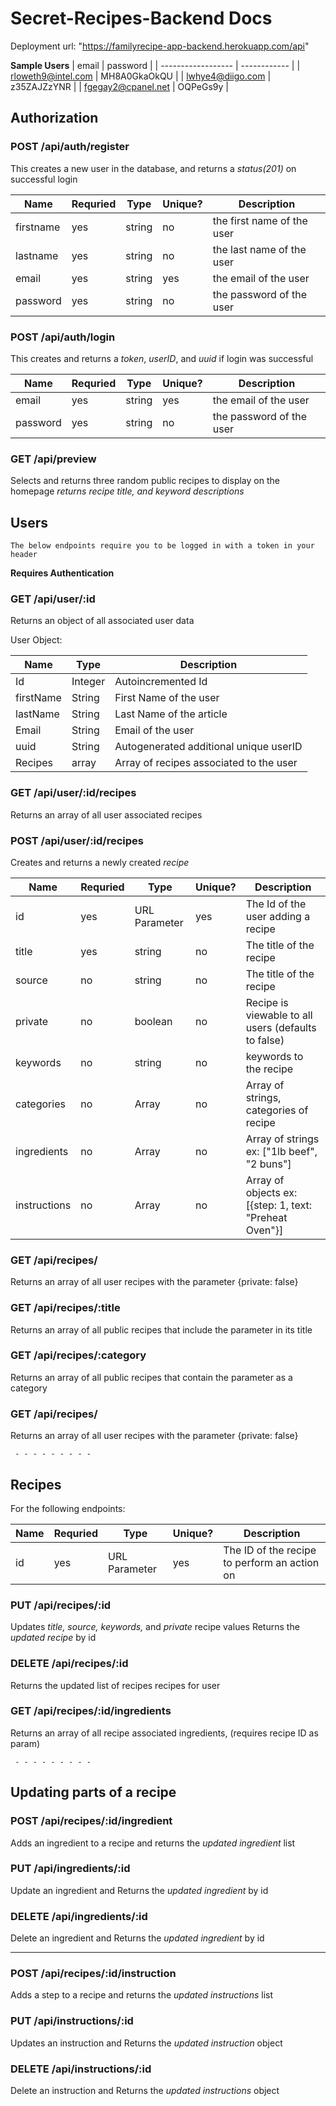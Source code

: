 # Secret-Recipes-Backend Docs

Deployment url: "https://familyrecipe-app-backend.herokuapp.com/api"

   **Sample Users**
| email              | password     |
| ------------------ | ------------ |
| rloweth9@intel.com | MH8A0GkaOkQU |
| lwhye4@diigo.com   | z35ZAJZzYNR  |
| fgegay2@cpanel.net | OQPeGs9y     |

## Authorization

### POST /api/auth/register

This creates a new user in the database, and returns a _status(201)_ on successful login

| Name      | Requried | Type   | Unique? | Description                |
| --------- | -------- | ------ | ------- | -------------------------- |
| firstname | yes      | string | no      | the first name of the user |
| lastname  | yes      | string | no      | the last name of the user  |
| email     | yes      | string | yes     | the email of the user      |
| password  | yes      | string | no      | the password of the user   |

### POST /api/auth/login

This creates and returns a _token_, _userID_, and _uuid_ if login was successful

| Name     | Requried | Type   | Unique? | Description              |
| -------- | -------- | ------ | ------- | ------------------------ |
| email    | yes      | string | yes     | the email of the user    |
| password | yes      | string | no      | the password of the user |

### GET /api/preview

Selects and returns three random public recipes to display on the homepage
_returns recipe title, and keyword descriptions_

## Users

    The below endpoints require you to be logged in with a token in your header
**Requires Authentication**

### GET /api/user/:id

Returns an object of all associated user data

User Object:

| Name      | Type    | Description                             |
| --------- | ------- | --------------------------------------- |
| Id        | Integer | Autoincremented Id                      |
| firstName | String  | First Name of the user                  |
| lastName  | String  | Last Name of the article                |
| Email     | String  | Email of the user                       |
| uuid      | String  | Autogenerated additional unique userID  |
| Recipes   | array   | Array of recipes associated to the user |

### GET /api/user/:id/recipes

Returns an array of all user associated recipes

### POST /api/user/:id/recipes

Creates and returns a newly created _recipe_

| Name         | Requried | Type          | Unique? | Description                                            |
| ------------ | -------- | ------------- | ------- | ------------------------------------------------------ |
| id           | yes      | URL Parameter | yes     | The Id of the user adding a recipe                     |
| title        | yes      | string        | no      | The title of the recipe                                |
| source       | no       | string        | no      | The title of the recipe                                |
| private      | no       | boolean       | no      | Recipe is viewable to all users (defaults to false)    |
| keywords     | no       | string        | no      | keywords to the recipe                                 |
| categories   | no       | Array         | no      | Array of strings, categories of recipe                 |
| ingredients  | no       | Array         | no      | Array of strings ex: ["1lb beef", "2 buns"]            |
| instructions | no       | Array         | no      | Array of objects ex: [{step: 1, text: "Preheat Oven"}] |

### GET /api/recipes/

Returns an array of all user recipes with the parameter {private: false}

### GET /api/recipes/:title

Returns an array of all public recipes that include the parameter in its title

### GET /api/recipes/:category

Returns an array of all public recipes that contain the parameter as a category

### GET /api/recipes/

Returns an array of all user recipes with the parameter {private: false}

     - - - - - - - - - 

## Recipes

For the following endpoints:

| Name | Requried | Type          | Unique? | Description                                  |
| ---- | -------- | ------------- | ------- | -------------------------------------------- |
| id   | yes      | URL Parameter | yes     | The ID of the recipe to perform an action on |

### PUT /api/recipes/:id

Updates _title, source, keywords,_ and _private_ recipe values
Returns the _updated recipe_ by id

### DELETE /api/recipes/:id

Returns the updated list of recipes recipes for user

### GET /api/recipes/:id/ingredients

Returns an array of all recipe associated ingredients, (requires recipe ID as param)

     - - - - - - - - - 

## Updating parts of a recipe

### POST /api/recipes/:id/ingredient

Adds an ingredient to a recipe and returns the _updated ingredient_ list

### PUT /api/ingredients/:id

Update an ingredient and Returns the _updated ingredient_ by id

### DELETE /api/ingredients/:id

Delete an ingredient and Returns the _updated ingredient_ by id

- - - - - - - - - - - - - - - - - - - -

### POST /api/recipes/:id/instruction

Adds a step to a recipe and returns the _updated instructions_ list

### PUT /api/instructions/:id

Updates an instruction and Returns the _updated instruction_ object

### DELETE /api/instructions/:id

Delete an instruction and Returns the _updated instructions_ object
